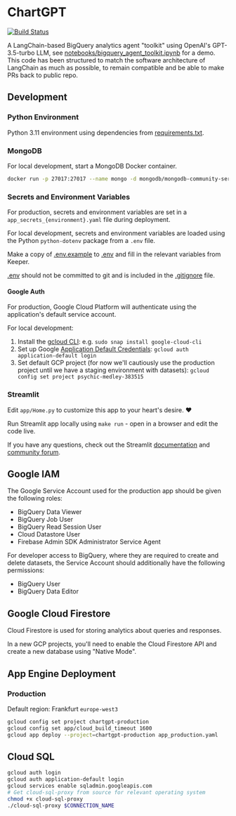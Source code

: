 # ChartGPT
[![Build Status](https://github.com/***REMOVED***/ChartGPT/actions/workflows/python.yml/badge.svg)](https://github.com/***REMOVED***/ChartGPT/actions/workflows/python.yml)

A LangChain-based BigQuery analytics agent "toolkit" using OpenAI's GPT-3.5-turbo LLM, see [notebooks/bigquery_agent_toolkit.ipynb](notebooks/bigquery_agent_toolkit.ipynb) for a demo. This code has been structured to match the software architecture of LangChain as much as possible, to remain compatible and be able to make PRs back to public repo.

## Development

### Python Environment

Python 3.11 environment using dependencies from [requirements.txt](requirements.txt).

### MongoDB

For local development, start a MongoDB Docker container.

```bash
docker run -p 27017:27017 --name mongo -d mongodb/mongodb-community-server:latest
```

### Secrets and Environment Variables

For production, secrets and environment variables are set in a `app_secrets_{environment}.yaml` file during deployment.

For local development, secrets and environment variables are loaded using the Python `python-dotenv` package from a `.env` file.

Make a copy of [.env.example](.env.example) to [.env](.env) and fill in the relevant variables from Keeper.

[.env](.env) should not be committed to git and is included in the [.gitignore](.gitignore) file.

#### Google Auth

For production, Google Cloud Platform will authenticate using the application's default service account.

For local development:
1. Install the [gcloud CLI](https://cloud.google.com/sdk/docs/install): e.g. `sudo snap install google-cloud-cli`
2. Set up Google [Application Default Credentials](https://cloud.google.com/docs/authentication/provide-credentials-adc): `gcloud auth application-default login`
3. Set default GCP project (for now we'll cautiously use the production project until we have a staging environment with datasets): `gcloud config set project psychic-medley-383515`

### Streamlit

Edit `app/Home.py` to customize this app to your heart's desire. :heart:

Run Streamlit app locally using `make run` - open in a browser and edit the code live.

If you have any questions, check out the Streamlit [documentation](https://docs.streamlit.io) and [community
forum](https://discuss.streamlit.io).

## Google IAM

The Google Service Account used for the production app should be given the following roles:
* BigQuery Data Viewer
* BigQuery Job User
* BigQuery Read Session User
* Cloud Datastore User
* Firebase Admin SDK Administrator Service Agent

For developer access to BigQuery, where they are required to create and delete datasets, the Service Account should additionally have the following permissions:
* BigQuery User
* BigQuery Data Editor

## Google Cloud Firestore

Cloud Firestore is used for storing analytics about queries and responses.

In a new GCP projects, you'll need to enable the Cloud Firestore API and create a new database using "Native Mode".

## App Engine Deployment

### Production

Default region: Frankfurt `europe-west3`

```bash
gcloud config set project chartgpt-production
gcloud config set app/cloud_build_timeout 1600
gcloud app deploy --project=chartgpt-production app_production.yaml
```

## Cloud SQL

```bash
gcloud auth login
gcloud auth application-default login
gcloud services enable sqladmin.googleapis.com
# Get cloud-sql-proxy from source for relevant operating system
chmod +x cloud-sql-proxy
./cloud-sql-proxy $CONNECTION_NAME
```
